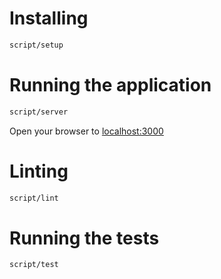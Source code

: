 # Installing
```sh
script/setup
```

# Running the application
```sh
script/server
```

Open your browser to [localhost:3000](http://localhost:3000)

# Linting
```sh
script/lint
```

# Running the tests
```sh
script/test
```
